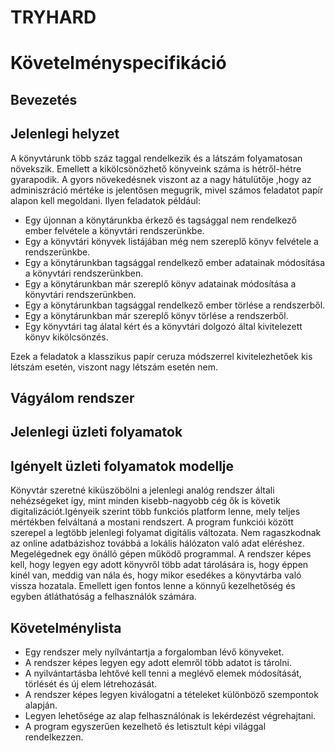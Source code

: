 # TRYHARD
# Követelményspecifikáció

## Bevezetés

## Jelenlegi helyzet

A könyvtárunk több száz taggal rendelkezik és a látszám folyamatosan növekszik. Emellett
a kikölcsönözhető könyveink száma is hétről-hétre gyarapodik. A gyors növekedésnek viszont
az a nagy hátulütője ,hogy az adminiszráció mértéke is jelentősen megugrik, mivel számos feladatot
papír alapon kell megoldani. Ilyen feladatok például: 
* Egy újonnan a könytárunkba érkező és tagsággal nem rendelkező ember felvétele a könyvtári rendszerünkbe.
* Egy a könyvtári könyvek listájában még nem szereplő könyv felvétele a rendszerünkbe.
* Egy a könytárunkban tagsággal rendelkező ember adatainak módosítása a könyvtári rendszerünkben.
* Egy a könytárunkban már szereplő könyv adatainak módosítása a könyvtári rendszerünkben.
* Egy a könytárunkban tagsággal rendelkező ember törlése a rendszerből.
* Egy a könytárunkban már szereplő könyv törlése a rendszerből.
* Egy könyvtári tag álatal kért és a könyvtári dolgozó által kivitelezett 
könyv kikölcsönzés.

Ezek a feladatok a klasszikus papír ceruza módszerrel kivitelezhetőek kis
létszám esetén, viszont nagy létszám esetén nem.

## Vágyálom rendszer

## Jelenlegi üzleti folyamatok

## Igényelt üzleti folyamatok modellje

Könyvtár szeretné kiküszöbölni a jelenlegi analóg rendszer általi nehézségeket
így, mint minden kisebb-nagyobb cég ők is követik digitalizációt.Igényeik szerint
több funkciós platform lenne, mely teljes mértékben felváltaná a mostani rendszert.
A program funkciói között szerepel a legtöbb jelenlegi folyamat digitális változata.
Nem ragaszkodnak az online adatbázishoz továbbá a lokális hálózaton való adat eléréshez.
Megelégednek egy önálló gépen működő programmal. A rendszer képes kell, hogy legyen 
egy adott könyvről több adat tárolására is, hogy éppen kinél van, meddig van nála és, 
hogy mikor esedékes a könyvtárba való vissza hozatala. Emellett igen fontos lenne a 
könnyű kezelhetőség és egyben átláthatóság a felhasználók számára.

## Követelménylista
* Egy rendszer mely nyílvántartja a forgalomban lévő könyveket.
* A rendszer képes legyen egy adott elemről több adatot is tárolni.
* A nyilvántartásba lehtővé kell tenni a meglévő elemek módosítását, törlését
   és új elem létrehozását.
* A rendszer képes legyen kiválogatni a tételeket különböző szempontok alapján.
* Legyen lehetősége az alap felhasználónak is lekérdezést végrehajtani.
* A program egyszerűen kezelhető és letisztult képi világgal rendelkezzen.
